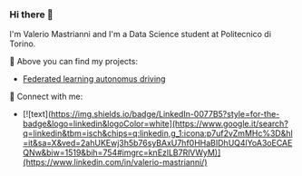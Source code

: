 ### Hi there 👋
I'm Valerio Mastrianni and I'm a Data Science student at Politecnico di Torino.

:pushpin: Above you can find my projects:
- [Federated learning autonomus driving](https://github.com/vmstr99/MLDL_Project-FL-SS)

:loudspeaker: Connect with me:
- [![text](https://img.shields.io/badge/LinkedIn-0077B5?style=for-the-badge&logo=linkedin&logoColor=white](https://www.google.it/search?q=linkedin&tbm=isch&chips=q:linkedin,g_1:icona:p7uf2vZmMHc%3D&hl=it&sa=X&ved=2ahUKEwj3h5b76syBAxU7hf0HHaBIDhUQ4lYoA3oECAEQNw&biw=1519&bih=754#imgrc=knEzlLB7RlVWyM)](https://www.linkedin.com/in/valerio-mastrianni/)


<!--
**vmstr99/vmstr99** is a ✨ _special_ ✨ repository because its `README.md` (this file) appears on your GitHub profile.

Here are some ideas to get you started:

- I'm Valerio Mastrianni and I'm a Data Science student at Politecnico di Torino.
- 🌱 I’m currently learning ...
- 👯 I’m looking to collaborate on ...
- 🤔 I’m looking for help with ...
- 💬 Ask me about ...
- 📫 How to reach me: ...
- 😄 Pronouns: ...
- ⚡ Fun fact: ...
-->
